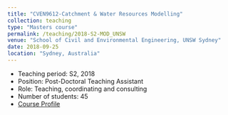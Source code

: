```yaml
---
title: "CVEN9612-Catchment & Water Resources Modelling"
collection: teaching
type: "Masters course"
permalink: /teaching/2018-S2-MOD_UNSW
venue: "School of Civil and Environmental Engineering, UNSW Sydney"
date: 2018-09-25
location: "Sydney, Australia"
---
```

* Teaching period: S2, 2018
* Position: Post-Doctoral Teaching Assistant 
* Role: Teaching, coordinating and consulting
* Number of students: 45
* [Course Profile](https://vm.civeng.unsw.edu.au/courseprofiles/2018/2018-S2_CVEN9612x6480.pdf)
